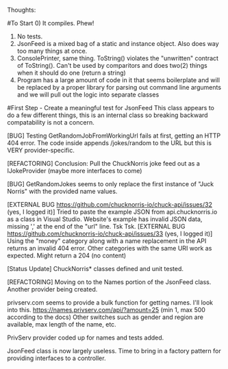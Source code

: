 Thoughts:

#To Start
0) It compiles.  Phew!
1) No tests.
2) JsonFeed is a mixed bag of a static and instance object.  Also does way too many things at once.
3) ConsolePrinter, same thing.  ToString() violates the "unwritten" contract of ToString().  Can't be used by comparitors and does two(2) things when it should do one (return a string)
4) Program has a large amount of code in it that seems boilerplate and will be replaced by a proper library for parsing out command line arguments and we will pull out the logic into separate classes

#First Step - Create a meaningful test for JsonFeed
This class appears to do a few different things, this is an internal class so breaking backward compatability is not a concern.

[BUG]
Testing GetRandomJobFromWorkingUrl fails at first, getting an HTTP 404 error.  The code inside appends /jokes/random to the URL but this is VERY provider-specific.

[REFACTORING]
Conclusion:  Pull the ChuckNorris joke feed out as a IJokeProvider (maybe more interfaces to come)

[BUG]
GetRandomJokes seems to only replace the first instance of "Juck Norris" with the provided name values.

[EXTERNAL BUG https://github.com/chucknorris-io/chuck-api/issues/32 (yes, I logged it)]
Tried to paste the example JSON from api.chucknorris.io as a class in Visual Studio.  Website's example has invalid JSON data, missing ',' at the end of the "url" line.  Tsk Tsk.
[EXTERNAL BUG https://github.com/chucknorris-io/chuck-api/issues/33 (yes, I logged it)]
Using the "money" category along with a name replacement in the API returns an invalid 404 error.  Other categories with the same URI work as expected. Might return a 204 (no content)

[Status Update]
ChuckNorris* classes defined and unit tested.

[REFACTORING]
Moving on to the Names portion of the JsonFeed class.  Another provider being created.

privserv.com seems to provide a bulk function for getting names.  I'll look into this.
https://names.privserv.com/api/?amount=25 (min 1, max 500 according to the docs)
Other switches such as gender and region are available, max length of the name, etc.

PrivServ provider coded up for names and tests added.

JsonFeed class is now largely useless.  Time to bring in a factory pattern for providing interfaces to a controller.


